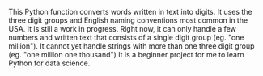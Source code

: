This Python function converts words written in text into digits.  It uses the three digit groups and English naming conventions most common in the USA.  It is still a work in progress. Right now, it can only handle a few numbers and written text that consists of a single digit group (eg. "one million").  It cannot yet handle strings with more than one three digit group (eg. "one million one thousand")  It is a beginner project for me to learn Python for data science.
